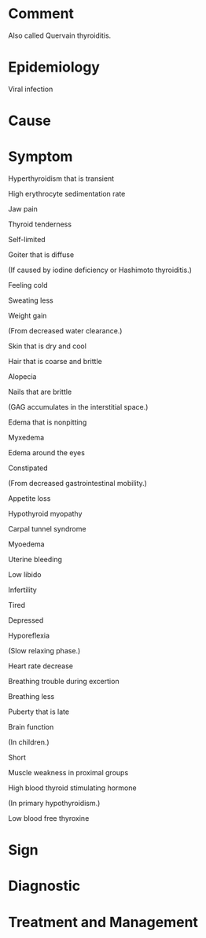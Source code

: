 # Comment

Also called Quervain thyroiditis.

# Epidemiology

Viral infection

# Cause

# Symptom

Hyperthyroidism that is transient

High erythrocyte sedimentation rate

Jaw pain

Thyroid tenderness

Self-limited

Goiter that is diffuse

(If caused by iodine deficiency or Hashimoto thyroiditis.)

Feeling cold

Sweating less

Weight gain

(From decreased water clearance.)

Skin that is dry and cool

Hair that is coarse and brittle

Alopecia

Nails that are brittle

(GAG accumulates in the interstitial space.)

Edema that is nonpitting

Myxedema

Edema around the eyes

Constipated

(From decreased gastrointestinal mobility.)

Appetite loss

Hypothyroid myopathy

Carpal tunnel syndrome

Myoedema

Uterine bleeding

Low libido

Infertility

Tired

Depressed

Hyporeflexia

(Slow relaxing phase.)

Heart rate decrease

Breathing trouble during excertion

Breathing less

Puberty that is late

Brain function

(In children.)

Short

Muscle weakness in proximal groups

High blood thyroid stimulating hormone

(In primary hypothyroidism.)

Low blood free thyroxine

# Sign

# Diagnostic

# Treatment and Management
